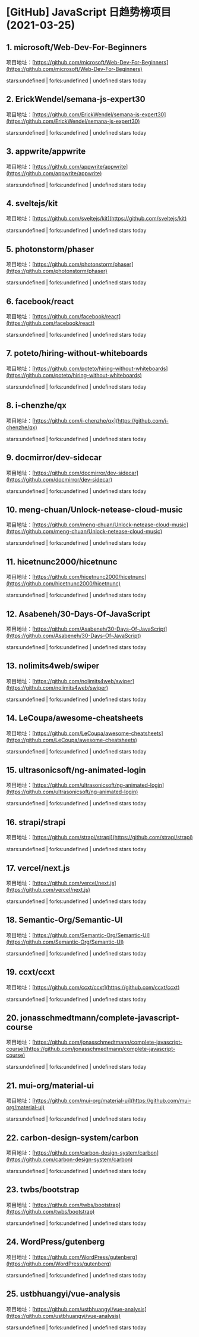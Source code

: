 # [GitHub] JavaScript 日趋势榜项目(2021-03-25)

## 1. microsoft/Web-Dev-For-Beginners 

项目地址：[https://github.com/microsoft/Web-Dev-For-Beginners](https://github.com/microsoft/Web-Dev-For-Beginners)

stars:undefined | forks:undefined | undefined stars today 



## 2. ErickWendel/semana-js-expert30 

项目地址：[https://github.com/ErickWendel/semana-js-expert30](https://github.com/ErickWendel/semana-js-expert30)

stars:undefined | forks:undefined | undefined stars today 



## 3. appwrite/appwrite 

项目地址：[https://github.com/appwrite/appwrite](https://github.com/appwrite/appwrite)

stars:undefined | forks:undefined | undefined stars today 



## 4. sveltejs/kit 

项目地址：[https://github.com/sveltejs/kit](https://github.com/sveltejs/kit)

stars:undefined | forks:undefined | undefined stars today 



## 5. photonstorm/phaser 

项目地址：[https://github.com/photonstorm/phaser](https://github.com/photonstorm/phaser)

stars:undefined | forks:undefined | undefined stars today 



## 6. facebook/react 

项目地址：[https://github.com/facebook/react](https://github.com/facebook/react)

stars:undefined | forks:undefined | undefined stars today 



## 7. poteto/hiring-without-whiteboards 

项目地址：[https://github.com/poteto/hiring-without-whiteboards](https://github.com/poteto/hiring-without-whiteboards)

stars:undefined | forks:undefined | undefined stars today 



## 8. i-chenzhe/qx 

项目地址：[https://github.com/i-chenzhe/qx](https://github.com/i-chenzhe/qx)

stars:undefined | forks:undefined | undefined stars today 



## 9. docmirror/dev-sidecar 

项目地址：[https://github.com/docmirror/dev-sidecar](https://github.com/docmirror/dev-sidecar)

stars:undefined | forks:undefined | undefined stars today 



## 10. meng-chuan/Unlock-netease-cloud-music 

项目地址：[https://github.com/meng-chuan/Unlock-netease-cloud-music](https://github.com/meng-chuan/Unlock-netease-cloud-music)

stars:undefined | forks:undefined | undefined stars today 



## 11. hicetnunc2000/hicetnunc 

项目地址：[https://github.com/hicetnunc2000/hicetnunc](https://github.com/hicetnunc2000/hicetnunc)

stars:undefined | forks:undefined | undefined stars today 



## 12. Asabeneh/30-Days-Of-JavaScript 

项目地址：[https://github.com/Asabeneh/30-Days-Of-JavaScript](https://github.com/Asabeneh/30-Days-Of-JavaScript)

stars:undefined | forks:undefined | undefined stars today 



## 13. nolimits4web/swiper 

项目地址：[https://github.com/nolimits4web/swiper](https://github.com/nolimits4web/swiper)

stars:undefined | forks:undefined | undefined stars today 



## 14. LeCoupa/awesome-cheatsheets 

项目地址：[https://github.com/LeCoupa/awesome-cheatsheets](https://github.com/LeCoupa/awesome-cheatsheets)

stars:undefined | forks:undefined | undefined stars today 



## 15. ultrasonicsoft/ng-animated-login 

项目地址：[https://github.com/ultrasonicsoft/ng-animated-login](https://github.com/ultrasonicsoft/ng-animated-login)

stars:undefined | forks:undefined | undefined stars today 



## 16. strapi/strapi 

项目地址：[https://github.com/strapi/strapi](https://github.com/strapi/strapi)

stars:undefined | forks:undefined | undefined stars today 



## 17. vercel/next.js 

项目地址：[https://github.com/vercel/next.js](https://github.com/vercel/next.js)

stars:undefined | forks:undefined | undefined stars today 



## 18. Semantic-Org/Semantic-UI 

项目地址：[https://github.com/Semantic-Org/Semantic-UI](https://github.com/Semantic-Org/Semantic-UI)

stars:undefined | forks:undefined | undefined stars today 



## 19. ccxt/ccxt 

项目地址：[https://github.com/ccxt/ccxt](https://github.com/ccxt/ccxt)

stars:undefined | forks:undefined | undefined stars today 



## 20. jonasschmedtmann/complete-javascript-course 

项目地址：[https://github.com/jonasschmedtmann/complete-javascript-course](https://github.com/jonasschmedtmann/complete-javascript-course)

stars:undefined | forks:undefined | undefined stars today 



## 21. mui-org/material-ui 

项目地址：[https://github.com/mui-org/material-ui](https://github.com/mui-org/material-ui)

stars:undefined | forks:undefined | undefined stars today 



## 22. carbon-design-system/carbon 

项目地址：[https://github.com/carbon-design-system/carbon](https://github.com/carbon-design-system/carbon)

stars:undefined | forks:undefined | undefined stars today 



## 23. twbs/bootstrap 

项目地址：[https://github.com/twbs/bootstrap](https://github.com/twbs/bootstrap)

stars:undefined | forks:undefined | undefined stars today 



## 24. WordPress/gutenberg 

项目地址：[https://github.com/WordPress/gutenberg](https://github.com/WordPress/gutenberg)

stars:undefined | forks:undefined | undefined stars today 



## 25. ustbhuangyi/vue-analysis 

项目地址：[https://github.com/ustbhuangyi/vue-analysis](https://github.com/ustbhuangyi/vue-analysis)

stars:undefined | forks:undefined | undefined stars today 



